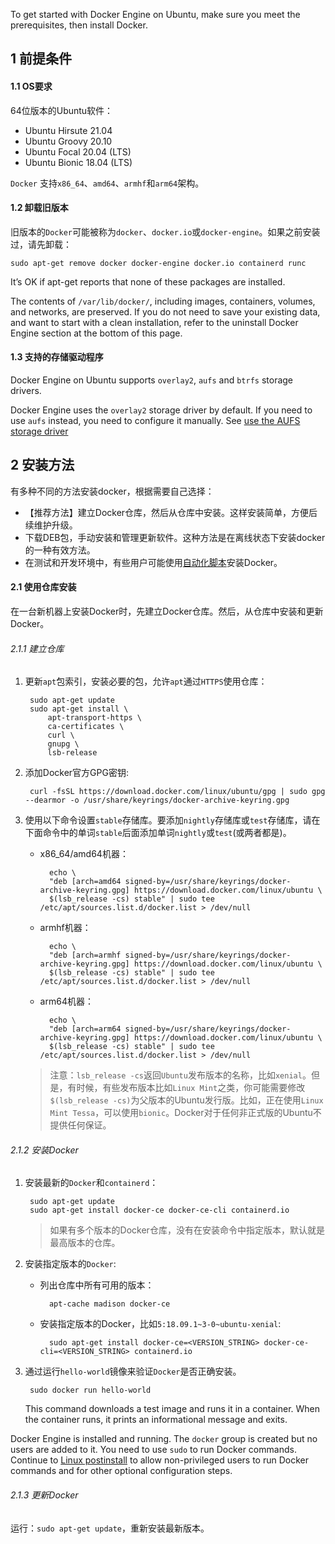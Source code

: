 To get started with Docker Engine on Ubuntu, make sure you meet the prerequisites, then install Docker.

## 1 前提条件

#### 1.1 OS要求

64位版本的Ubuntu软件：

* Ubuntu Hirsute 21.04
* Ubuntu Groovy 20.10
* Ubuntu Focal 20.04 (LTS)
* Ubuntu Bionic 18.04 (LTS)

`Docker` 支持`x86_64`、`amd64`、`armhf`和`arm64`架构。

#### 1.2 卸载旧版本

旧版本的`Docker`可能被称为`docker`、`docker.io`或`docker-engine`。如果之前安装过，请先卸载：

    sudo apt-get remove docker docker-engine docker.io containerd runc

It’s OK if apt-get reports that none of these packages are installed.

The contents of `/var/lib/docker/`, including images, containers, volumes, and networks, are preserved. If you do not need to save your existing data, and want to start with a clean installation, refer to the uninstall Docker Engine section at the bottom of this page.

#### 1.3 支持的存储驱动程序

Docker Engine on Ubuntu supports `overlay2`, `aufs` and `btrfs` storage drivers.

Docker Engine uses the `overlay2` storage driver by default. If you need to use `aufs` instead, you need to configure it manually. See [use the AUFS storage driver](https://docs.docker.com/storage/storagedriver/aufs-driver/)

## 2 安装方法

有多种不同的方法安装docker，根据需要自己选择：

* 【推荐方法】建立Docker仓库，然后从仓库中安装。这样安装简单，方便后续维护升级。
* 下载DEB包，手动安装和管理更新软件。这种方法是在离线状态下安装docker的一种有效方法。
* 在测试和开发环境中，有些用户可能使用[自动化脚本](https://docs.docker.com/engine/install/ubuntu/#install-using-the-convenience-script)安装Docker。

#### 2.1 使用仓库安装

在一台新机器上安装Docker时，先建立Docker仓库。然后，从仓库中安装和更新Docker。

###### 2.1.1 建立仓库

1. 更新`apt`包索引，安装必要的包，允许`apt`通过`HTTPS`使用仓库：

        sudo apt-get update
        sudo apt-get install \
            apt-transport-https \
            ca-certificates \
            curl \
            gnupg \
            lsb-release

2. 添加Docker官方GPG密钥:

        curl -fsSL https://download.docker.com/linux/ubuntu/gpg | sudo gpg --dearmor -o /usr/share/keyrings/docker-archive-keyring.gpg


3. 使用以下命令设置`stable`存储库。要添加`nightly`存储库或`test`存储库，请在下面命令中的单词`stable`后面添加单词`nightly`或`test`(或两者都是)。

    * x86_64/amd64机器：

            echo \
            "deb [arch=amd64 signed-by=/usr/share/keyrings/docker-archive-keyring.gpg] https://download.docker.com/linux/ubuntu \
            $(lsb_release -cs) stable" | sudo tee /etc/apt/sources.list.d/docker.list > /dev/null


    * armhf机器：

            echo \
            "deb [arch=armhf signed-by=/usr/share/keyrings/docker-archive-keyring.gpg] https://download.docker.com/linux/ubuntu \
            $(lsb_release -cs) stable" | sudo tee /etc/apt/sources.list.d/docker.list > /dev/null

    * arm64机器：

            echo \
            "deb [arch=arm64 signed-by=/usr/share/keyrings/docker-archive-keyring.gpg] https://download.docker.com/linux/ubuntu \
            $(lsb_release -cs) stable" | sudo tee /etc/apt/sources.list.d/docker.list > /dev/null

    > 注意：`lsb_release -cs`返回`Ubuntu`发布版本的名称，比如`xenial`。但是，有时候，有些发布版本比如`Linux Mint`之类，你可能需要修改`$(lsb_release -cs)`为父版本的Ubuntu发行版。比如，正在使用`Linux Mint Tessa`，可以使用`bionic`。Docker对于任何非正式版的Ubuntu不提供任何保证。

###### 2.1.2 安装Docker

1. 安装最新的`Docker`和`containerd`：

        sudo apt-get update
        sudo apt-get install docker-ce docker-ce-cli containerd.io

    > 如果有多个版本的Docker仓库，没有在安装命令中指定版本，默认就是最高版本的仓库。

2. 安装指定版本的`Docker`:

    * 列出仓库中所有可用的版本：

            apt-cache madison docker-ce

    * 安装指定版本的Docker，比如`5:18.09.1~3-0~ubuntu-xenial`:

            sudo apt-get install docker-ce=<VERSION_STRING> docker-ce-cli=<VERSION_STRING> containerd.io

3. 通过运行`hello-world`镜像来验证`Docker`是否正确安装。

        sudo docker run hello-world

    This command downloads a test image and runs it in a container. When the container runs, it prints an informational message and exits.

Docker Engine is installed and running. The `docker` group is created but no users are added to it. You need to use `sudo` to run Docker commands. Continue to [Linux postinstall](https://docs.docker.com/engine/install/linux-postinstall/) to allow non-privileged users to run Docker commands and for other optional configuration steps.

###### 2.1.3 更新Docker

运行：`sudo apt-get update`，重新安装最新版本。



